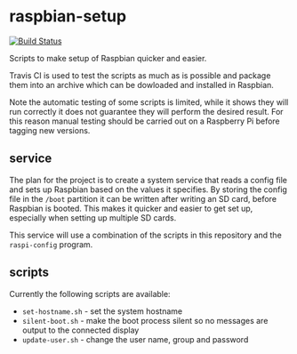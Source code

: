 # raspbian-setup

[![Build Status](https://travis-ci.com/lumastar/raspbian-setup.svg?branch=master)](https://travis-ci.com/lumastar/raspbian-setup)

Scripts to make setup of Raspbian quicker and easier.

Travis CI is used to test the scripts as much as is possible and package them into an archive which can be dowloaded and installed in Raspbian.

Note the automatic testing of some scripts is limited, while it shows they will run correctly it does not guarantee they will perform the desired result. For this reason manual testing should be carried out on a Raspberry Pi before tagging new versions.

## service

The plan for the project is to create a system service that reads a config file and sets up Raspbian based on the values it specifies. By storing the config file in the `/boot` partition it can be written after writing an SD card, before Raspbian is booted. This makes it quicker and easier to get set up, especially when setting up multiple SD cards.

This service will use a combination of the scripts in this repository and the `raspi-config` program.

## scripts

Currently the following scripts are available:

*  `set-hostname.sh` - set the system hostname
*  `silent-boot.sh` - make the boot process silent so no messages are output to the connected display
*  `update-user.sh` - change the user name, group and password
